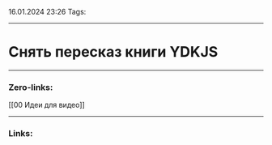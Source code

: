 16.01.2024 23:26
Tags:

---
# Снять пересказ книги YDKJS


---
### Zero-links:
[[00 Идеи для видео]]

---
### Links:

